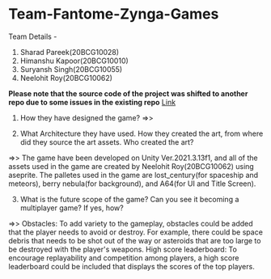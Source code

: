 # Team-Fantome-Zynga-Games

Team Details -
1. Sharad Pareek(20BCG10028) 
2. Himanshu Kapoor(20BCG10010) 
3. Suryansh Singh(20BCG10055)
4. Neelohit Roy(20BCG10062) 

**Please note that the source code of the project was shifted to another repo due to some issues in the existing repo**
[Link](https://github.com/suryanshsingh2001/Meteor-Crush-by-TeamFantome)

1. How they have designed the game?
=>>
   
   
2. What Architecture they have used. How they created the art, from where did they source the art assets. Who created the art?

=>>  The game have been developed on Unity Ver.2021.3.13f1, and all of the assets used in the game are created by Neelohit Roy(20BCG10062) using aseprite. 
  The palletes used in the game are lost_century(for spaceship and meteors), berry nebula(for background), and A64(for UI and Title Screen).
  
3. What is the future scope of the game? Can you see it becoming a multiplayer game? If yes, how?
 
=>>  Obstacles: To add variety to the gameplay, obstacles could be added that the player needs to avoid or destroy. 
   For example, there could be space debris that needs to be shot out of the way or asteroids that are too large to be destroyed with the player's weapons.
   High score leaderboard: To encourage replayability and competition among players,
   a high score leaderboard could be included that displays the scores of the top players.
  
